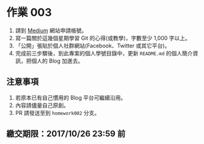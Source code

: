 # 作業 003

1. 請到 [Medium](https://medium.com/) 網站申請帳號。
2. 寫一篇關於這幾個星期學習 Git 的心得(或教學)，字數至少 1,000 字以上。
3. 「公開」張貼於個人社群網站(Facebook、Twitter 或其它平台)。
4. 完成前三步驟後，到此專案的個人學號目錄中，更新 `README.md` 的個人簡介資訊，把個人的 Blog 加進去。

## 注意事項

1. 若原本已有自己慣用的 Blog 平台可繼續沿用。
2. 內容請儘量自己原創。
3. PR 請發送至到 `homework002` 分支。

## 繳交期限：2017/10/26 23:59 前

